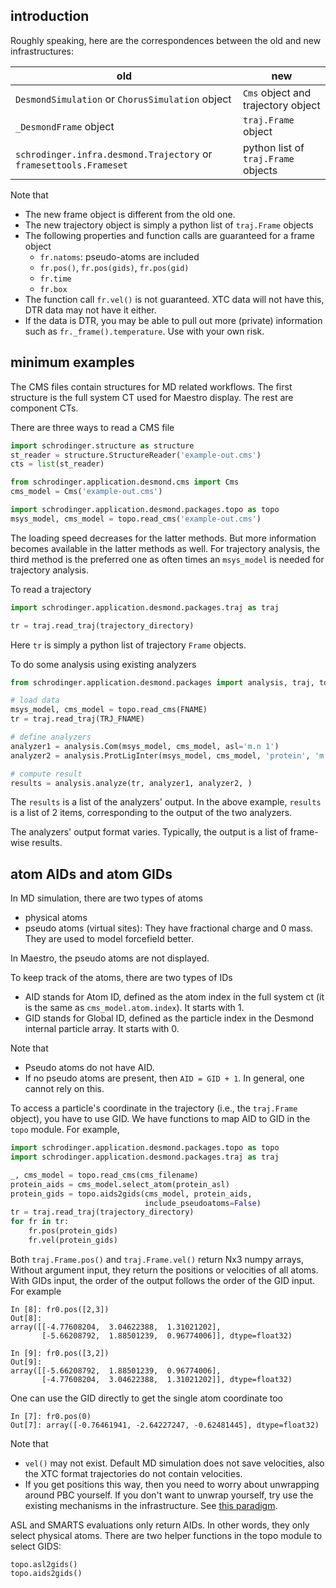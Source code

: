 ## introduction

Roughly speaking, here are the correspondences between the old and new infrastructures:

old | new
--- | ---
`DesmondSimulation` or `ChorusSimulation` object | `Cms` object and trajectory object
`_DesmondFrame` object | `traj.Frame` object
`schrodinger.infra.desmond.Trajectory` or `framesettools.Frameset` | python list of `traj.Frame` objects

Note that

* The new frame object is different from the old one.
* The new trajectory object is simply a python list of `traj.Frame` objects
* The following properties and function calls are guaranteed for a frame object
    * `fr.natoms`: pseudo-atoms are included
    * `fr.pos()`, `fr.pos(gids)`, `fr.pos(gid)`
    * `fr.time`
    * `fr.box`
* The function call `fr.vel()` is not guaranteed. XTC data will not have this, DTR data may not have it either.
* If the data is DTR, you may be able to pull out more (private) information such as `fr._frame().temperature`. Use with your own risk.

## minimum examples

The CMS files contain structures for MD related workflows.
The first structure is the full system CT used for Maestro display.
The rest are component CTs.

There are three ways to read a CMS file

```python
import schrodinger.structure as structure
st_reader = structure.StructureReader('example-out.cms')
cts = list(st_reader)
```

```python
from schrodinger.application.desmond.cms import Cms
cms_model = Cms('example-out.cms')
```

```python
import schrodinger.application.desmond.packages.topo as topo
msys_model, cms_model = topo.read_cms('example-out.cms')
```

The loading speed decreases for the latter methods. But more information becomes available in the latter methods as well.
For trajectory analysis, the third method is the preferred one as often times an `msys_model` is needed for trajectory analysis.

To read a trajectory
```python
import schrodinger.application.desmond.packages.traj as traj

tr = traj.read_traj(trajectory_directory)
```

Here `tr` is simply a python list of trajectory `Frame` objects.

To do some analysis using existing analyzers

```python
from schrodinger.application.desmond.packages import analysis, traj, topo

# load data
msys_model, cms_model = topo.read_cms(FNAME)
tr = traj.read_traj(TRJ_FNAME)

# define analyzers
analyzer1 = analysis.Com(msys_model, cms_model, asl='m.n 1')
analyzer2 = analysis.ProtLigInter(msys_model, cms_model, 'protein', 'm.n 2')

# compute result
results = analysis.analyze(tr, analyzer1, analyzer2, )
```

The `results` is a list of the analyzers' output.
In the above example, `results` is a list of 2 items, corresponding to the output of the two analyzers.

The analyzers' output format varies.
Typically, the output is a list of frame-wise results.

## atom AIDs and atom GIDs

In MD simulation, there are two types of atoms

* physical atoms
* pseudo atoms (virtual sites): They have fractional charge and 0 mass. They are used to model forcefield better.

In Maestro, the pseudo atoms are not displayed.

To keep track of the atoms, there are two types of IDs

* AID stands for Atom ID, defined as the atom index in the full system ct (it is the same as `cms_model.atom.index`). It starts with 1.
* GID stands for Global ID, defined as the particle index in the Desmond internal particle array. It starts with 0.

Note that

* Pseudo atoms do not have AID.
* If no pseudo atoms are present, then `AID = GID + 1`. In general, one cannot rely on this.

To access a particle's coordinate in the trajectory (i.e., the `traj.Frame` object), you have to use GID.
We have functions to map AID to GID in the `topo` module. For example,

```python
import schrodinger.application.desmond.packages.topo as topo
import schrodinger.application.desmond.packages.traj as traj

_, cms_model = topo.read_cms(cms_filename)
protein_aids = cms_model.select_atom(protein_asl)
protein_gids = topo.aids2gids(cms_model, protein_aids,
                              include_pseudoatoms=False)
tr = traj.read_traj(trajectory_directory)
for fr in tr:
    fr.pos(protein_gids)
    fr.vel(protein_gids)
```
Both `traj.Frame.pos()` and `traj.Frame.vel()` return Nx3 numpy arrays,
Without argument input, they return the positions or velocities of all atoms.
With GIDs input, the order of the output follows the order of the GID input.
For example 

```
In [8]: fr0.pos([2,3])
Out[8]:
array([[-4.77608204,  3.04622388,  1.31021202],
       [-5.66208792,  1.88501239,  0.96774006]], dtype=float32)

In [9]: fr0.pos([3,2])
Out[9]:
array([[-5.66208792,  1.88501239,  0.96774006],
       [-4.77608204,  3.04622388,  1.31021202]], dtype=float32)
```

One can use the GID directly to get the single atom coordinate too
```
In [7]: fr0.pos(0)
Out[7]: array([-0.76461941, -2.64227247, -0.62481445], dtype=float32)
```


Note that

* `vel()` may not exist. Default MD simulation does not save velocities, also the XTC format trajectories do not contain velocities.
* If you get positions this way, then you need to worry about unwrapping around PBC yourself. If you don't want to unwrap yourself, try use the existing mechanisms in the infrastructure. See [this paradigm](/paradigms/#try-avoid-unwrap-coordinates-around-periodic-boundary-conditions-yourself).

ASL and SMARTS evaluations only return AIDs. In other words, they only select physical atoms.
There are two helper functions in the topo module to select GIDS:
```
topo.asl2gids()
topo.aids2gids()
```
